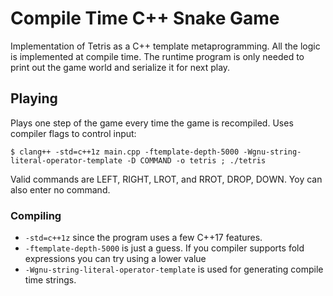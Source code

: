 # Compile Time C++ Snake Game

Implementation of Tetris as a C++ template metaprogramming. All the logic is implemented at compile time. The runtime program is only needed to print out the game world and serialize it for next play.


## Playing
Plays one step of the game every time the game is recompiled. Uses compiler flags to control input:

```
$ clang++ -std=c++1z main.cpp -ftemplate-depth-5000 -Wgnu-string-literal-operator-template -D COMMAND -o tetris ; ./tetris
```

Valid commands are LEFT, RIGHT, LROT, and RROT, DROP, DOWN. Yoy can also enter no command.

### Compiling
* `-std=c++1z` since the program uses a few C++17 features.
* `-ftemplate-depth-5000` is just a guess. If you compiler supports fold expressions you can try using a lower value
* `-Wgnu-string-literal-operator-template` is used for generating compile time strings.
